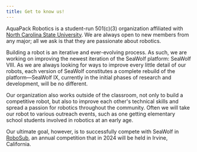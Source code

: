 ```yaml
---
title: Get to know us!
---
```

AquaPack Robotics is a student-run 501(c)(3) organization affiliated with [North Carolina State University](https://www.ncsu.edu/). We are always open to new members from any major; all we ask is that they are passionate about robotics.

Building a robot is an iterative and ever-evolving process. As such, we are working on improving the newest iteration of the SeaWolf platform: SeaWolf VIII. As we are always looking for ways to improve every little detail of our robots, each version of SeaWolf constitutes a complete rebuild of the platform—SeaWolf IX, currently in the initial phases of research and development, will be no different.

Our organization also works outside of the classroom, not only to build a competitive robot, but also to improve each other's technical skills and spread a passion for robotics throughout the community. Often we will take our robot to various outreach events, such as one getting elementary school students involved in robotics at an early age.

Our ultimate goal, however, is to successfully compete with SeaWolf in [RoboSub](https://robosub.org/), an annual competition that in 2024 will be held in Irvine, California.
